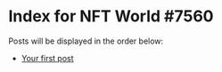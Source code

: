 # Index for NFT World #7560
Posts will be displayed in the order below:

- [Your first post](./001-first.md)

